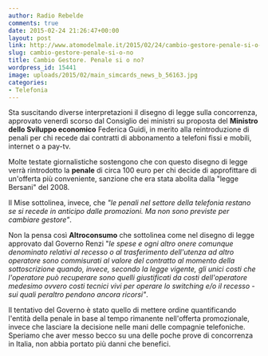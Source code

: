 ```yaml
---
author: Radio Rebelde
comments: true
date: 2015-02-24 21:26:47+00:00
layout: post
link: http://www.atomodelmale.it/2015/02/24/cambio-gestore-penale-si-o-no/
slug: cambio-gestore-penale-si-o-no
title: Cambio Gestore. Penale si o no?
wordpress_id: 15441
image: uploads/2015/02/main_simcards_news_b_56163.jpg
categories:
- Telefonia
---
```


Sta suscitando diverse interpretazioni il disegno di legge sulla concorrenza, approvato venerdì scorso dal Consiglio dei ministri su proposta del **Ministro dello Sviluppo economico** Federica Guidi, in merito alla reintroduzione di penali per chi recede dai contratti di abbonamento a telefoni fissi e mobili, internet o a pay-tv.

Molte testate giornalistiche sostengono che con questo disegno di legge verrà rintrodotto la **penale** di circa 100 euro per chi decide di approfittare di un'offerta più conveniente, sanzione che era stata abolita dalla "legge Bersani" del 2008.

Il Mise sottolinea, invece, che _"le penali nel settore della telefonia restano se si recede in anticipo dalle promozioni. Ma non sono previste per cambiare gestore"_.

Non la pensa così **Altroconsumo** che sottolinea come nel disegno di legge approvato dal Governo Renzi "_le spese e ogni altro onere comunque denominato relativi al recesso o al trasferimento dell'utenza ad altro operatore sono commisurati al valore del contratto al momento della sottoscrizione quando, invece, secondo la legge vigente, gli unici costi che l'operatore può recuperare sono quelli giustificati da costi dell'operatore medesimo ovvero costi tecnici vivi per operare lo switching e/o il recesso - sui quali peraltro pendono ancora ricorsi"_.

Il tentativo del Governo è stato quello di mettere ordine quantificando l'entità della penale in base al tempo rimanente nell'offerta promozionale, invece che lasciare la decisione nelle mani delle compagnie telefoniche. Speriamo che aver messo becco su una delle poche prove di concorrenza in Italia, non abbia portato più danni che benefici.
